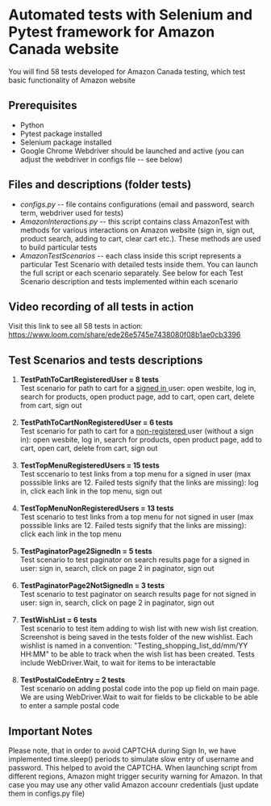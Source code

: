 <h1> Automated tests with Selenium and Pytest framework for Amazon Canada website </h1>

You will find 58 tests developed for Amazon Canada testing, which test basic functionality of Amazon website

<h2> Prerequisites </h2>
<ul> 
  <li> Python </li>
  <li> Pytest package installed </li>
  <li> Selenium package installed </li>
  <li> Google Chrome Webdriver should be launched and active (you can adjust the webdriver in configs file -- see below) </li>
 </ul>
 
 <h2> Files and descriptions (folder tests) </h2>
 <ul>
  <li> <i> configs.py </i> -- file contains configurations (email and password, search term, webdriver used for tests) </li>
  <li> <i> AmazonInteractions.py </i> -- this script contains class AmazonTest with methods for various interactions on Amazon website (sign in, sign out, product search, adding to cart, clear cart etc.). These methods are used to build particular tests </li>
  <li> <i> AmazonTestScenarios </i> -- each class inside this script represents a particular Test Scenario with detailed tests inside them. You can launch the full script or each scenario separately. See below for each Test Scenario description and tests implemented within each scenario </li>
 </ul>
 
<h2> Video recording of all tests in action </h2>
  
  Visit this link to see all 58 tests in action: https://www.loom.com/share/ede26e5745e7438080f08b1ae0cb3396
  
  
<h2> Test Scenarios and tests descriptions </h2>
  <ol type="1">
    <li> <b> TestPathToCartRegisteredUser = 8 tests </b> 
      <br> Test scenario for path to cart for a <u> signed in </u> user: open wesbite, log in, search for products, open product page, add to cart, open cart, delete from cart, sign out </li>
    <br>
    <li> <b> TestPathToCartNonRegisteredUser = 6 tests </b>
      <br> Test scenario for path to cart for a <u> non-registered </u> user (without a sign in): open wesbite, log in, search for products, open product page, add to cart, open cart, delete from cart, sign out </li>
    <br>
    <li> <b> TestTopMenuRegisteredUsers = 15 tests </b>
      <br> Test sccenario to test links from a top menu for a signed in user (max posssible links are 12. Failed tests signify that the links are missing): log in, click each link in the top menu, sign out </li>
    <br>
    <li> <b> TestTopMenuNonRegisteredUsers = 13 tests </b>
      <br> Test scenario to test links from a top menu for not signed in user (max posssible links are 12. Failed tests signify that the links are missing): click each link in the top menu </li>
    <br>
    <li> <b> TestPaginatorPage2SignedIn = 5 tests </b>
      <br> Test scenario to test paginator on search results page for a signed in user: sign in, search, click on page 2 in paginator, sign out </li>
    <br>
    <li> <b> TestPaginatorPage2NotSignedIn = 3 tests </b>
      <br> Test scenario to test paginator on search results page for not signed in user: sign in, search, click on page 2 in paginator, sign out </li>
    <br>
    <li> <b> TestWishList = 6 tests </b>
      <br> Test scenario to test item adding to wish list with new wish list creation. Screenshot is being saved in the tests folder of the new wishlist. Each wishlist is named in a convention: "Testing_shopping_list_dd/mm/YY HH:MM" to be able to track when the wish list has been created. Tests include WebDriver.Wait, to wait for items to be interactable </li>
    <br>
    <li> <b> TestPostalCodeEntry = 2 tests </b>
      <br> Test scenario on adding postal code into the pop up field on main page. We are using WebDriver.Wait to wait for fields to be clickable to be able to enter a sample postal code </li>
  </ol>
  
  
<h2> Important Notes </h2>
Please note, that in order to avoid CAPTCHA during Sign In, we have implemented time.sleep() periods to simulate slow entry of username and password. This helped to avoid the CAPTCHA. When launching script from different regions, Amazon might trigger security warning for Amazon. In that case you may use any other valid Amazon accounr credentials (just update them in configs.py file)
